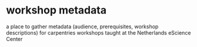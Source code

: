 # workshop metadata
a place to gather metadata (audience, prerequisites, workshop descriptions) for carpentries workshops taught at the Netherlands eScience Center
